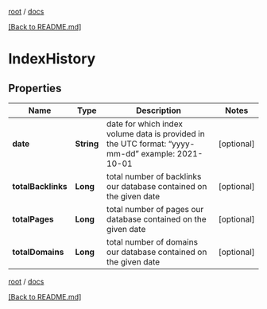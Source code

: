 [root](./../ "root") / [docs](./ "docs")

[[Back to README.md]](./../README.md "[Back to README.md]")

# IndexHistory

## Properties

| Name | Type | Description | Notes |
|------------ | ------------- | ------------- | -------------|
|**date** | **String** | date for which index volume data is provided in the UTC format: “yyyy-mm-dd” example: 2021-10-01 |  [optional] |
|**totalBacklinks** | **Long** | total number of backlinks our database contained on the given date |  [optional] |
|**totalPages** | **Long** | total number of pages our database contained on the given date |  [optional] |
|**totalDomains** | **Long** | total number of domains our database contained on the given date |  [optional] |

[root](./../ "root") / [docs](./ "docs")

[[Back to README.md]](./../README.md "[Back to README.md]")